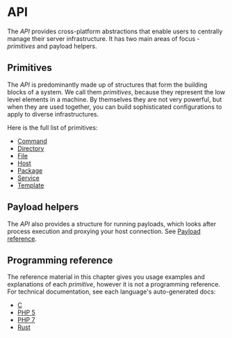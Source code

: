 # API

The _API_ provides cross-platform abstractions that enable users to centrally manage their server infrastructure. It has two main areas of focus - _primitives_ and payload helpers.

## Primitives

The _API_ is predominantly made up of structures that form the building blocks of a system. We call them _primitives_, because they represent the low level elements in a machine. By themselves they are not very powerful, but when they are used together, you can build sophisticated configurations to apply to diverse infrastructures.

Here is the full list of primitives:

- [Command](ch05-02-01-reference-api-command.html)
- [Directory](ch05-02-02-reference-api-directory.html)
- [File](ch05-02-03-reference-api-file.html)
- [Host](ch05-02-04-reference-api-host.html)
- [Package](ch05-02-05-reference-api-package.html)
- [Service](ch05-02-07-reference-api-service.html)
- [Template](ch05-02-08-reference-api-template.html)

## Payload helpers

The _API_ also provides a structure for running payloads, which looks after process execution and proxying your host connection. See [Payload reference](ch05-02-06-reference-api-payload.html).

## Programming reference

The reference material in this chapter gives you usage examples and explanations of each _primitive_, however it is not a programming reference. For technical documentation, see each language's auto-generated docs:

- [C](/c/)
- [PHP 5](/php5/)
- [PHP 7](/php7/)
- [Rust](/rust/inapi/)
